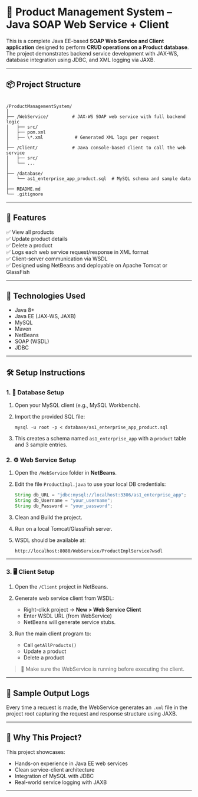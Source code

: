 # 🧾 Product Management System – Java SOAP Web Service + Client

This is a complete Java EE-based **SOAP Web Service and Client application** designed to perform **CRUD operations on a Product database**. The project demonstrates backend service development with JAX-WS, database integration using JDBC, and XML logging via JAXB.

---

## 📦 Project Structure

```

/ProductManagementSystem/
│
├── /WebService/         # JAX-WS SOAP web service with full backend logic
│   ├── src/
│   ├── pom.xml
│   ├── \*.xml            # Generated XML logs per request
│
├── /Client/             # Java console-based client to call the web service
│   ├── src/
│   └── ...
│
├── /database/
│   └── as1_enterprise_app_product.sql  # MySQL schema and sample data
│
├── README.md
└── .gitignore

````

---

## 🚀 Features

✅ View all products  
✅ Update product details  
✅ Delete a product  
✅ Logs each web service request/response in XML format  
✅ Client-server communication via WSDL  
✅ Designed using NetBeans and deployable on Apache Tomcat or GlassFish

---

## 🧰 Technologies Used

- Java 8+
- Java EE (JAX-WS, JAXB)
- MySQL
- Maven
- NetBeans
- SOAP (WSDL)
- JDBC

---

## 🛠️ Setup Instructions

### 1. 💾 Database Setup

1. Open your MySQL client (e.g., MySQL Workbench).
2. Import the provided SQL file:
   ```
   mysql -u root -p < database/as1_enterprise_app_product.sql
   ````

3. This creates a schema named `as1_enterprise_app` with a `product` table and 3 sample entries.

### 2. ⚙️ Web Service Setup

1. Open the `/WebService` folder in **NetBeans**.

2. Edit the file `ProductImpl.java` to use your local DB credentials:

   ```java
   String db_URL = "jdbc:mysql://localhost:3306/as1_enterprise_app";
   String db_Username = "your_username";
   String db_Password = "your_password";
   ```

3. Clean and Build the project.

4. Run on a local Tomcat/GlassFish server.

5. WSDL should be available at:

   ```
   http://localhost:8080/WebService/ProductImplService?wsdl
   ```

---

### 3. 🖥️ Client Setup

1. Open the `/Client` project in NetBeans.
2. Generate web service client from WSDL:

   * Right-click project → **New > Web Service Client**
   * Enter WSDL URL (from WebService)
   * NetBeans will generate service stubs.
3. Run the main client program to:

   * Call `getAllProducts()`
   * Update a product
   * Delete a product

> 🧪 Make sure the WebService is running before executing the client.

---

## 📂 Sample Output Logs

Every time a request is made, the WebService generates an `.xml` file in the project root capturing the request and response structure using JAXB.

---

## 💼 Why This Project?

This project showcases:

* Hands-on experience in Java EE web services
* Clean service-client architecture
* Integration of MySQL with JDBC
* Real-world service logging with JAXB

---
